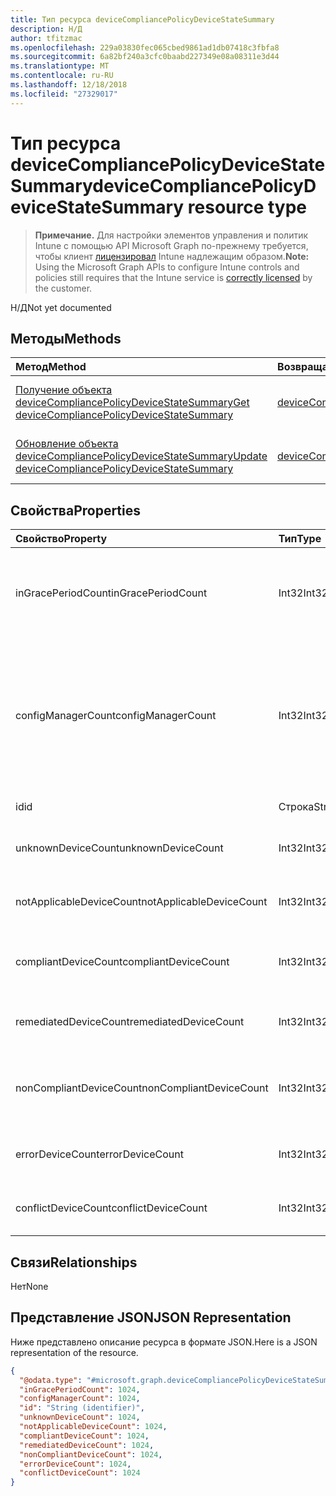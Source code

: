 ```yaml
---
title: Тип ресурса deviceCompliancePolicyDeviceStateSummary
description: Н/Д
author: tfitzmac
ms.openlocfilehash: 229a03830fec065cbed9861ad1db07418c3fbfa8
ms.sourcegitcommit: 6a82bf240a3cfc0baabd227349e08a08311e3d44
ms.translationtype: MT
ms.contentlocale: ru-RU
ms.lasthandoff: 12/18/2018
ms.locfileid: "27329017"
---
```

# <a name="devicecompliancepolicydevicestatesummary-resource-type"></a><span data-ttu-id="f698f-103">Тип ресурса deviceCompliancePolicyDeviceStateSummary</span><span class="sxs-lookup"><span data-stu-id="f698f-103">deviceCompliancePolicyDeviceStateSummary resource type</span></span>

> <span data-ttu-id="f698f-104">**Примечание.** Для настройки элементов управления и политик Intune с помощью API Microsoft Graph по-прежнему требуется, чтобы клиент [лицензировал](https://go.microsoft.com/fwlink/?linkid=839381) Intune надлежащим образом.</span><span class="sxs-lookup"><span data-stu-id="f698f-104">**Note:** Using the Microsoft Graph APIs to configure Intune controls and policies still requires that the Intune service is [correctly licensed](https://go.microsoft.com/fwlink/?linkid=839381) by the customer.</span></span>

<span data-ttu-id="f698f-105">Н/Д</span><span class="sxs-lookup"><span data-stu-id="f698f-105">Not yet documented</span></span>
## <a name="methods"></a><span data-ttu-id="f698f-106">Методы</span><span class="sxs-lookup"><span data-stu-id="f698f-106">Methods</span></span>
|<span data-ttu-id="f698f-107">Метод</span><span class="sxs-lookup"><span data-stu-id="f698f-107">Method</span></span>|<span data-ttu-id="f698f-108">Возвращаемый тип</span><span class="sxs-lookup"><span data-stu-id="f698f-108">Return Type</span></span>|<span data-ttu-id="f698f-109">Описание</span><span class="sxs-lookup"><span data-stu-id="f698f-109">Description</span></span>|
|:---|:---|:---|
|[<span data-ttu-id="f698f-110">Получение объекта deviceCompliancePolicyDeviceStateSummary</span><span class="sxs-lookup"><span data-stu-id="f698f-110">Get deviceCompliancePolicyDeviceStateSummary</span></span>](../api/intune-deviceconfig-devicecompliancepolicydevicestatesummary-get.md)|[<span data-ttu-id="f698f-111">deviceCompliancePolicyDeviceStateSummary</span><span class="sxs-lookup"><span data-stu-id="f698f-111">deviceCompliancePolicyDeviceStateSummary</span></span>](../resources/intune-deviceconfig-devicecompliancepolicydevicestatesummary.md)|<span data-ttu-id="f698f-112">Чтение свойств и связей объекта [deviceCompliancePolicyDeviceStateSummary](../resources/intune-deviceconfig-devicecompliancepolicydevicestatesummary.md).</span><span class="sxs-lookup"><span data-stu-id="f698f-112">Read properties and relationships of the [deviceCompliancePolicyDeviceStateSummary](../resources/intune-deviceconfig-devicecompliancepolicydevicestatesummary.md) object.</span></span>|
|[<span data-ttu-id="f698f-113">Обновление объекта deviceCompliancePolicyDeviceStateSummary</span><span class="sxs-lookup"><span data-stu-id="f698f-113">Update deviceCompliancePolicyDeviceStateSummary</span></span>](../api/intune-deviceconfig-devicecompliancepolicydevicestatesummary-update.md)|[<span data-ttu-id="f698f-114">deviceCompliancePolicyDeviceStateSummary</span><span class="sxs-lookup"><span data-stu-id="f698f-114">deviceCompliancePolicyDeviceStateSummary</span></span>](../resources/intune-deviceconfig-devicecompliancepolicydevicestatesummary.md)|<span data-ttu-id="f698f-115">Обновление свойств объекта [deviceCompliancePolicyDeviceStateSummary](../resources/intune-deviceconfig-devicecompliancepolicydevicestatesummary.md).</span><span class="sxs-lookup"><span data-stu-id="f698f-115">Update the properties of a [deviceCompliancePolicyDeviceStateSummary](../resources/intune-deviceconfig-devicecompliancepolicydevicestatesummary.md) object.</span></span>|

## <a name="properties"></a><span data-ttu-id="f698f-116">Свойства</span><span class="sxs-lookup"><span data-stu-id="f698f-116">Properties</span></span>
|<span data-ttu-id="f698f-117">Свойство</span><span class="sxs-lookup"><span data-stu-id="f698f-117">Property</span></span>|<span data-ttu-id="f698f-118">Тип</span><span class="sxs-lookup"><span data-stu-id="f698f-118">Type</span></span>|<span data-ttu-id="f698f-119">Описание</span><span class="sxs-lookup"><span data-stu-id="f698f-119">Description</span></span>|
|:---|:---|:---|
|<span data-ttu-id="f698f-120">inGracePeriodCount</span><span class="sxs-lookup"><span data-stu-id="f698f-120">inGracePeriodCount</span></span>|<span data-ttu-id="f698f-121">Int32</span><span class="sxs-lookup"><span data-stu-id="f698f-121">Int32</span></span>|<span data-ttu-id="f698f-122">Количество устройств, для которых действует льготный период.</span><span class="sxs-lookup"><span data-stu-id="f698f-122">Number of devices that are in grace period</span></span>|
|<span data-ttu-id="f698f-123">configManagerCount</span><span class="sxs-lookup"><span data-stu-id="f698f-123">configManagerCount</span></span>|<span data-ttu-id="f698f-124">Int32</span><span class="sxs-lookup"><span data-stu-id="f698f-124">Int32</span></span>|<span data-ttu-id="f698f-125">Количество устройств, для которых System Center Configuration Manager управляет соответствием требованиям.</span><span class="sxs-lookup"><span data-stu-id="f698f-125">Number of devices that have compliance managed by System Center Configuration Manager</span></span>|
|<span data-ttu-id="f698f-126">id</span><span class="sxs-lookup"><span data-stu-id="f698f-126">id</span></span>|<span data-ttu-id="f698f-127">Строка</span><span class="sxs-lookup"><span data-stu-id="f698f-127">String</span></span>|<span data-ttu-id="f698f-128">Ключ объекта.</span><span class="sxs-lookup"><span data-stu-id="f698f-128">Key of the entity.</span></span>|
|<span data-ttu-id="f698f-129">unknownDeviceCount</span><span class="sxs-lookup"><span data-stu-id="f698f-129">unknownDeviceCount</span></span>|<span data-ttu-id="f698f-130">Int32</span><span class="sxs-lookup"><span data-stu-id="f698f-130">Int32</span></span>|<span data-ttu-id="f698f-131">Количество неизвестных устройств.</span><span class="sxs-lookup"><span data-stu-id="f698f-131">Number of unknown devices</span></span>|
|<span data-ttu-id="f698f-132">notApplicableDeviceCount</span><span class="sxs-lookup"><span data-stu-id="f698f-132">notApplicableDeviceCount</span></span>|<span data-ttu-id="f698f-133">Int32</span><span class="sxs-lookup"><span data-stu-id="f698f-133">Int32</span></span>|<span data-ttu-id="f698f-134">Количество неприменимых устройств.</span><span class="sxs-lookup"><span data-stu-id="f698f-134">Number of not applicable devices</span></span>|
|<span data-ttu-id="f698f-135">compliantDeviceCount</span><span class="sxs-lookup"><span data-stu-id="f698f-135">compliantDeviceCount</span></span>|<span data-ttu-id="f698f-136">Int32</span><span class="sxs-lookup"><span data-stu-id="f698f-136">Int32</span></span>|<span data-ttu-id="f698f-137">Количество устройств, соответствующих требованиям.</span><span class="sxs-lookup"><span data-stu-id="f698f-137">Number of compliant devices</span></span>|
|<span data-ttu-id="f698f-138">remediatedDeviceCount</span><span class="sxs-lookup"><span data-stu-id="f698f-138">remediatedDeviceCount</span></span>|<span data-ttu-id="f698f-139">Int32</span><span class="sxs-lookup"><span data-stu-id="f698f-139">Int32</span></span>|<span data-ttu-id="f698f-140">Количество исправленных устройств.</span><span class="sxs-lookup"><span data-stu-id="f698f-140">Number of remediated devices</span></span>|
|<span data-ttu-id="f698f-141">nonCompliantDeviceCount</span><span class="sxs-lookup"><span data-stu-id="f698f-141">nonCompliantDeviceCount</span></span>|<span data-ttu-id="f698f-142">Int32</span><span class="sxs-lookup"><span data-stu-id="f698f-142">Int32</span></span>|<span data-ttu-id="f698f-143">Количество устройств, не соответствующих требованиям.</span><span class="sxs-lookup"><span data-stu-id="f698f-143">Number of NonCompliant devices</span></span>|
|<span data-ttu-id="f698f-144">errorDeviceCount</span><span class="sxs-lookup"><span data-stu-id="f698f-144">errorDeviceCount</span></span>|<span data-ttu-id="f698f-145">Int32</span><span class="sxs-lookup"><span data-stu-id="f698f-145">Int32</span></span>|<span data-ttu-id="f698f-146">Количество устройств с ошибками.</span><span class="sxs-lookup"><span data-stu-id="f698f-146">Number of error devices</span></span>|
|<span data-ttu-id="f698f-147">conflictDeviceCount</span><span class="sxs-lookup"><span data-stu-id="f698f-147">conflictDeviceCount</span></span>|<span data-ttu-id="f698f-148">Int32</span><span class="sxs-lookup"><span data-stu-id="f698f-148">Int32</span></span>|<span data-ttu-id="f698f-149">Количество конфликтующих устройств</span><span class="sxs-lookup"><span data-stu-id="f698f-149">Number of conflict devices</span></span>|

## <a name="relationships"></a><span data-ttu-id="f698f-150">Связи</span><span class="sxs-lookup"><span data-stu-id="f698f-150">Relationships</span></span>
<span data-ttu-id="f698f-151">Нет</span><span class="sxs-lookup"><span data-stu-id="f698f-151">None</span></span>
## <a name="json-representation"></a><span data-ttu-id="f698f-152">Представление JSON</span><span class="sxs-lookup"><span data-stu-id="f698f-152">JSON Representation</span></span>
<span data-ttu-id="f698f-153">Ниже представлено описание ресурса в формате JSON.</span><span class="sxs-lookup"><span data-stu-id="f698f-153">Here is a JSON representation of the resource.</span></span>
<!-- {
  "blockType": "resource",
  "keyProperty": "id",
  "@odata.type": "microsoft.graph.deviceCompliancePolicyDeviceStateSummary"
}
-->
``` json
{
  "@odata.type": "#microsoft.graph.deviceCompliancePolicyDeviceStateSummary",
  "inGracePeriodCount": 1024,
  "configManagerCount": 1024,
  "id": "String (identifier)",
  "unknownDeviceCount": 1024,
  "notApplicableDeviceCount": 1024,
  "compliantDeviceCount": 1024,
  "remediatedDeviceCount": 1024,
  "nonCompliantDeviceCount": 1024,
  "errorDeviceCount": 1024,
  "conflictDeviceCount": 1024
}
```



